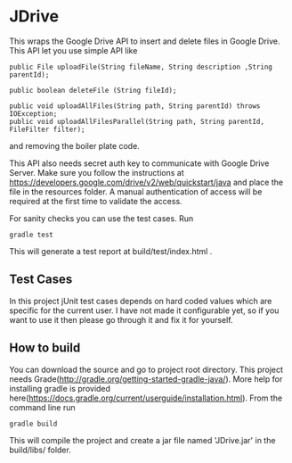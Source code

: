 # JDrive

This wraps the Google Drive API to insert and delete files in Google Drive. This API let you use simple API like 
```
public File uploadFile(String fileName, String description ,String parentId);
```
```
public boolean deleteFile (String fileId);
```
```
public void uploadAllFiles(String path, String parentId) throws IOException;
public void uploadAllFilesParallel(String path, String parentId, FileFilter filter);
```
and removing the boiler plate code. 

This API also needs secret auth key to communicate with Google Drive Server. Make sure you follow the instructions at https://developers.google.com/drive/v2/web/quickstart/java and place the file in the resources folder. A manual authentication of access will be required at the first time to validate the access. 

For sanity checks you can use the test cases. Run 
```
gradle test
```
This will generate a test report at build/test/index.html .  

## Test Cases 
In this project jUnit test cases depends on hard coded values which are specific for the current user. I have not made it configurable yet, so if you want to use it then please go through it and fix it for yourself.  

## How to build
You can download the source and go to project root directory. This project needs Grade(http://gradle.org/getting-started-gradle-java/). More help for installing gradle is provided here(https://docs.gradle.org/current/userguide/installation.html). 
From the command line run 
```
gradle build
```
This will compile the project and create a jar file named 'JDrive.jar' in the build/libs/ folder. 
